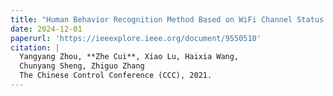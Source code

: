 ```yaml
---
title: "Human Behavior Recognition Method Based on WiFi Channel Status Information"
date: 2024-12-01
paperurl: 'https://ieeexplore.ieee.org/document/9550510'
citation: |
  Yangyang Zhou, **Zhe Cui**, Xiao Lu, Haixia Wang,  
  Chunyang Sheng, Zhiguo Zhang  
  The Chinese Control Conference (CCC), 2021. 
---
```

